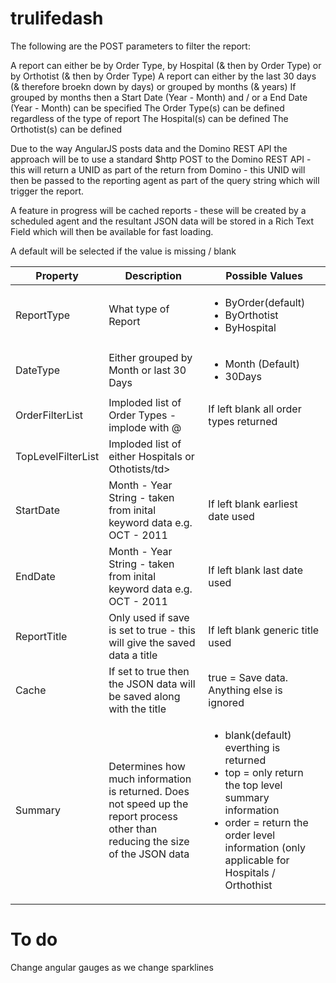 # trulifedash

The following are the POST parameters to filter the report:

A report can either be by Order Type, by Hospital (& then by Order Type) or by Orthotist (& then by Order Type)
A report can either by the last 30 days (& therefore broekn down by days) or grouped by months (& years)
If grouped by months then a Start Date (Year - Month) and / or a End Date (Year - Month) can be specified
The Order Type(s) can be defined regardless of the type of report
The Hospital(s) can be defined
The Orthotist(s) can be defined

Due to the way AngularJS posts data and the Domino REST API the approach will be to use a standard $http POST to the Domino REST API - this will return a UNID as part of the return from Domino - this UNID will then be passed to the reporting agent as part of the query string which will trigger the report.

A feature in progress will be cached reports - these will be created by a scheduled agent and the resultant JSON data will be stored in a Rich Text Field which will then be available for fast loading.

A default will be selected if the value is missing / blank

<table>
<thead>
<tr><th>Property</th><th>Description</th><th>Possible Values</th></tr>
</thead>
<tr><td>ReportType</td><td>What type of Report</td><td><ul><li>ByOrder(default)</li><li>ByOrthotist</li><li>ByHospital</li></ul> </td></tr>
<tr><td>DateType</td><td>Either grouped by Month or last 30 Days</td><td><ul><li>Month (Default)</li><li>30Days</li></ul></td></tr>
<tr><td>OrderFilterList</td><td>Imploded list of Order Types - implode with @</td><td>If left blank all order types returned</td></tr>
<tr><td>TopLevelFilterList</td><td>Imploded list of either Hospitals or Othotists/td></tr>
<tr><td>StartDate</td><td>Month - Year String - taken from inital keyword data e.g. OCT - 2011</td><td>If left blank earliest date used</td></tr>
<tr><td>EndDate</td><td>Month - Year String - taken from inital keyword data e.g. OCT - 2011</td><td>If left blank last date used</td></tr>
<tr><td>ReportTitle</td><td>Only used if save is set to true - this will give the saved data a title</td><td>If left blank generic title used</td></tr>
<tr><td>Cache</td><td>If set to true then the JSON data will be saved along with the title</td><td>true = Save data.  Anything else is ignored</td></tr>
<tr><td>Summary</td><td>Determines how much information is returned.  Does not speed up the report process other than reducing the size of the JSON data</td><td><ul><li>blank(default) everthing is returned</li><li>top = only return the top level summary information</li><li>order = return the order level information (only applicable for Hospitals / Orthothist</li></ul></td></tr>

</table>


# To do
Change angular gauges as we change sparklines


